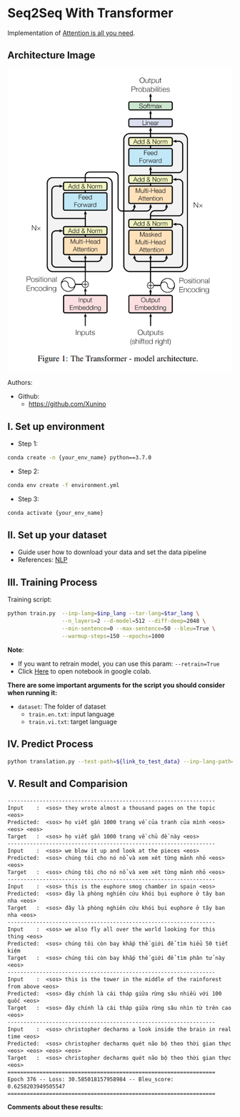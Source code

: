 # Seq2Seq With Transformer

Implementation of [Attention is all you need](https://arxiv.org/pdf/1706.03762.pdf).

## Architecture Image

<p align="center">
    <img src="https://github.com/Xunino/Seq2SeqWithTransformer/blob/main/assets/Transformer.png">
</p>

Authors:

- Github:
    - https://github.com/Xunino
    
## I. Set up environment

- Step 1:

```bash
conda create -n {your_env_name} python==3.7.0
```

- Step 2:

```bash
conda env create -f environment.yml
```

- Step 3:

```bash
conda activate {your_env_name}
``` 

## II. Set up your dataset

- Guide user how to download your data and set the data pipeline
- References: [NLP](https://github.com/Xunino/Seq2SeqWithTransformer/tree/main/dataset/seq2seq)

## III. Training Process

Training script:

```bash
python train.py  --inp-lang=$inp_lang --tar-lang=$tar_lang \
                 --n_layers=2 --d-model=512 --diff-deep=2048 \
                 --min-sentence=0 --max-sentence=50 --bleu=True \
                 --warmup-steps=150 --epochs=1000
```

**Note**:

- If you want to retrain model, you can use this param: ```--retrain=True```
- Click [Here](https://colab.research.google.com/drive/11X9pk2rdBAjXVQugfqxPDezZCuj8_QD9#scrollTo=jqC_yVxZ4qje) to open
  notebook in google colab.

**There are some important arguments for the script you should consider when running it:**

- `dataset`: The folder of dataset
    - `train.en.txt`: input language
    - `train.vi.txt`: target language

## IV. Predict Process

```bash
python translation.py --test-path=${link_to_test_data} --inp-lang-path=${link_to_input_data}
```

## V. Result and Comparision

```
-----------------------------------------------------------------
Input    :  <sos> they wrote almost a thousand pages on the topic <eos>
Predicted:  <sos> họ viết gần 1000 trang về của tranh của mình <eos> <eos> <eos>
Target   :  <sos> họ viết gần 1000 trang về chủ đề này <eos>
-----------------------------------------------------------------
Input    :  <sos> we blow it up and look at the pieces <eos>
Predicted:  <sos> chúng tôi cho nó nổ và xem xét từng mảnh nhỏ <eos> <eos>
Target   :  <sos> chúng tôi cho nó nổ và xem xét từng mảnh nhỏ <eos>
-----------------------------------------------------------------
Input    :  <sos> this is the euphore smog chamber in spain <eos>
Predicted:  <sos> đây là phòng nghiên cứu khói bụi euphore ở tây ban nha <eos>
Target   :  <sos> đây là phòng nghiên cứu khói bụi euphore ở tây ban nha <eos>
-----------------------------------------------------------------
Input    :  <sos> we also fly all over the world looking for this thing <eos>
Predicted:  <sos> chúng tôi còn bay khắp thế giới để tìm hiểu 50 tiết kiệm
Target   :  <sos> chúng tôi còn bay khắp thế giới để tìm phân tử này <eos>
-----------------------------------------------------------------
Input    :  <sos> this is the tower in the middle of the rainforest from above <eos>
Predicted:  <sos> đây chính là cái tháp giữa rừng sâu nhiều với 100 quốc <eos>
Target   :  <sos> đây chính là cái tháp giữa rừng sâu nhìn từ trên cao <eos>
-----------------------------------------------------------------
Input    :  <sos> christopher decharms a look inside the brain in real time <eos>
Predicted:  <sos> christopher decharms quét não bộ theo thời gian thực <eos> <eos> <eos> <eos>
Target   :  <sos> christopher decharms quét não bộ theo thời gian thực <eos>
=================================================================
Epoch 376 -- Loss: 30.585018157958984 -- Bleu_score: 0.6258203949505547
=================================================================
```

**Comments about these results:**
